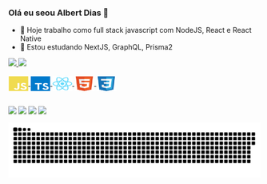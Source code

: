 ### Olá eu seou Albert Dias 👋
- 🔭 Hoje trabalho como full stack javascript com NodeJS, React e React Native
- 🌱 Estou estudando NextJS, GraphQL, Prisma2

<!-- - 💬 Ask me about ...
- 📫 How to reach me: ...
- 😄 Pronouns: ...
- ⚡ Fun fact: ... -->
<div>
  <a href="https://github.com/albert-dias">
  <img height="180em" src="https://github-readme-stats.vercel.app/api?username=albert-dias&show_icons=true&theme=dark&include_all_commits=true&count_private=true"/>
  <img height="180em" src="https://github-readme-stats.vercel.app/api/top-langs/?username=albert-dias&layout=compact&langs_count=7&theme=dark"/>
</div>

<div style="display: inline_block"><br>
  <img align="center" alt="Albert-Js" height="30" width="40" src="https://raw.githubusercontent.com/devicons/devicon/master/icons/javascript/javascript-plain.svg">
  <img align="center" alt="Albert-Ts" height="30" width="40" src="https://raw.githubusercontent.com/devicons/devicon/master/icons/typescript/typescript-plain.svg">
  <img align="center" alt="Albert-React" height="30" width="40" src="https://raw.githubusercontent.com/devicons/devicon/master/icons/react/react-original.svg">
  <img align="center" alt="Albert-HTML" height="30" width="40" src="https://raw.githubusercontent.com/devicons/devicon/master/icons/html5/html5-original.svg">
  <img align="center" alt="Albert-CSS" height="30" width="40" src="https://raw.githubusercontent.com/devicons/devicon/master/icons/css3/css3-original.svg">
</div>
  
  ##
  
<div>
  <a href="https://instagram.com/albert.adias" target="_blank"><img src="https://img.shields.io/badge/-Instagram-%23E4405F?style=for-the-badge&logo=instagram&logoColor=white" target="_blank"></a>
 	<a href="https://www.twitch.tv/albertdias86" target="_blank"><img src="https://img.shields.io/badge/Twitch-9146FF?style=for-the-badge&logo=twitch&logoColor=white" target="_blank"></a>
  <a href = "mailto:albert.uft@gmail.com"><img src="https://img.shields.io/badge/-Gmail-%23333?style=for-the-badge&logo=gmail&logoColor=white" target="_blank"></a>
  <a href="https://www.linkedin.com/in/albert-dias-ml230314" target="_blank"><img src="https://img.shields.io/badge/-LinkedIn-%230077B5?style=for-the-badge&logo=linkedin&logoColor=white" target="_blank"></a> 
</div>
  
 ![Snake animation](https://github.com/albert-dias/albert-dias/blob/output/github-contribution-grid-snake.svg)

